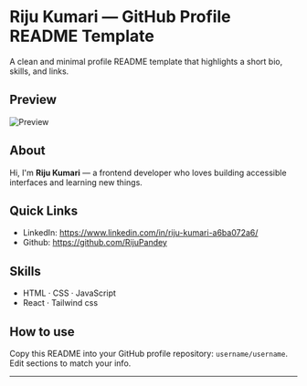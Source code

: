 # Riju Kumari — GitHub Profile README Template

A clean and minimal profile README template that highlights a short bio, skills, and links.

## Preview
![Preview](../screenshots/RijuProfile.png)

## About
Hi, I'm **Riju Kumari** — a frontend developer who loves building accessible interfaces and learning new things.

## Quick Links
- LinkedIn: https://www.linkedin.com/in/riju-kumari-a6ba072a6/
- Github: https://github.com/RijuPandey

## Skills
- HTML · CSS · JavaScript
- React · Tailwind css

## How to use
Copy this README into your GitHub profile repository: `username/username`. Edit sections to match your info.

---
